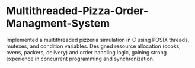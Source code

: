 # Multithreaded-Pizza-Order-Managment-System
Implemented a multithreaded pizzeria simulation in C using POSIX threads, mutexes, and condition variables. Designed resource allocation (cooks, ovens, packers, delivery) and order handling logic, gaining strong experience in concurrent programming and synchronization.
